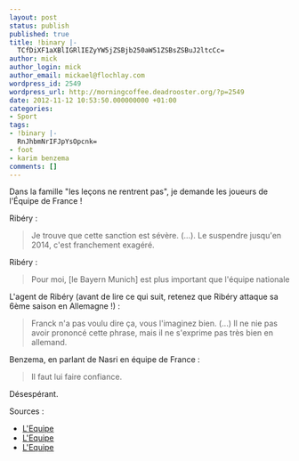 ```yaml
---
layout: post
status: publish
published: true
title: !binary |-
  TCfDiXF1aXBlIGRlIEZyYW5jZSBjb250aW51ZSBsZSBuJ2ltcCc=
author: mick
author_login: mick
author_email: mickael@flochlay.com
wordpress_id: 2549
wordpress_url: http://morningcoffee.deadrooster.org/?p=2549
date: 2012-11-12 10:53:50.000000000 +01:00
categories:
- Sport
tags:
- !binary |-
  RnJhbmNrIFJpYsOpcnk=
- foot
- karim benzema
comments: []
---
```

Dans la famille "les leçons ne rentrent pas", je demande les joueurs de l'Équipe de France !

Ribéry :
<blockquote>Je trouve que cette sanction est sévère. (...). Le suspendre jusqu'en 2014, c'est franchement exagéré.</blockquote>
Ribéry :
<blockquote>Pour moi, [le Bayern Munich] est plus important que l'équipe nationale</blockquote>
L'agent de Ribéry (avant de lire ce qui suit, retenez que Ribéry attaque sa 6ème saison en Allemagne !) :
<blockquote>Franck n'a pas voulu dire ça, vous l'imaginez bien. (...) Il ne nie pas avoir prononcé cette phrase, mais il ne s'exprime pas très bien en allemand.</blockquote>
Benzema, en parlant de Nasri en équipe de France :
<blockquote>Il faut lui faire confiance.</blockquote>
Désespérant.

Sources :
- <a href="http://www.lequipe.fr/Football/Actualites/Le-bayern-plus-important-pour-ribery/">L'Equipe</a>
- <a href="http://www.lequipe.fr/Football/Actualites/Ribery-on-dedramatise">L'Equipe</a>
- <a href="http://www.lequipe.fr/Football/Actualites/Benzema-faire-confiance-a-nasri/326128">L'Equipe</a>
